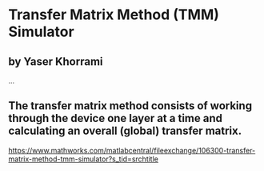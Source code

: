 # Transfer Matrix Method (TMM) Simulator
## by Yaser Khorrami
...
## The transfer matrix method consists of working through the device one layer at a time and calculating an overall (global) transfer matrix.

https://www.mathworks.com/matlabcentral/fileexchange/106300-transfer-matrix-method-tmm-simulator?s_tid=srchtitle
